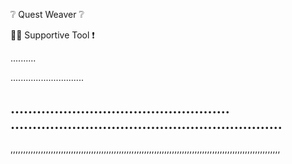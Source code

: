 ❔ Quest Weaver ❔

👷‍♂️ Supportive Tool ❗

..........

.............................

..................................................
..............................................................
------------------------------------------------------------------------
,,,,,,,,,,,,,,,,,,,,,,,,,,,,,,,,,,,,,,,,,,,,,,,,,,,,,,,,,,,,,,,,,,,,,,,,,,,,,,,,,,,,,,,,,,,,,,,,,,,,,,,,,,,
